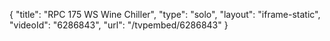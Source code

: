 {
    "title": "RPC 175 WS Wine Chiller",
    "type": "solo",
    "layout": "iframe-static",
    "videoId": "6286843",
    "url": "\/tvpembed\/6286843"
}